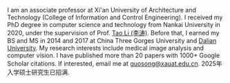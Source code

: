 I am an associate professor at Xi'an University of Architecture and Technology (College of Information and Control Engineering).
I received my PhD degree in computer science and technology from Nankai University in 2020, under the supervision of Prof. [Tao Li (李涛)](https://ics.nankai.edu.cn). Before that, I earned my BS and MS in 2014 and 2017 at China Three Gorges University and [Dalian University](http://adic.dlu.edu.cn).
My research interests include medical image analysis and computer vision. I have published more than 20 papers with 1000+ Google Scholar citations. If interested, email me at [guosong@xauat.edu.cn](mailto:guosong@xauat.edu.cn).
2025年入学硕士研究生已招满.
